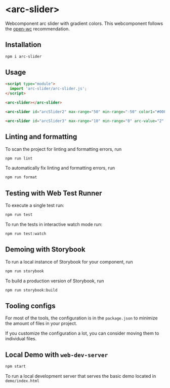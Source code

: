 # \<arc-slider>

Webcomponent arc slider with gradient colors.
This webcomponent follows the [open-wc](https://github.com/open-wc/open-wc) recommendation.

## Installation

```bash
npm i arc-slider
```

## Usage

```html
<script type="module">
  import 'arc-slider/arc-slider.js';
</script>

<arc-slider></arc-slider>

<arc-slider id="arcSlider2" max-range="50" min-range="-50" color1="#00FF00" color2="#0000FF"></arc-slider>

<arc-slider id="arcSlider3" max-range="10" min-range="0" arc-value="2" color1="#FFFF00" color2="#800080"></arc-slider>
```

## Linting and formatting

To scan the project for linting and formatting errors, run

```bash
npm run lint
```

To automatically fix linting and formatting errors, run

```bash
npm run format
```

## Testing with Web Test Runner

To execute a single test run:

```bash
npm run test
```

To run the tests in interactive watch mode run:

```bash
npm run test:watch
```

## Demoing with Storybook

To run a local instance of Storybook for your component, run

```bash
npm run storybook
```

To build a production version of Storybook, run

```bash
npm run storybook:build
```


## Tooling configs

For most of the tools, the configuration is in the `package.json` to minimize the amount of files in your project.

If you customize the configuration a lot, you can consider moving them to individual files.

## Local Demo with `web-dev-server`

```bash
npm start
```

To run a local development server that serves the basic demo located in `demo/index.html`

